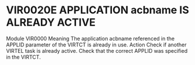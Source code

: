 # VIR0020E APPLICATION acbname IS ALREADY ACTIVE
Module
    	VIR0000
Meaning
    The application acbname referenced in the APPLID parameter of the VIRTCT is already in use.
Action
    Check if another VIRTEL task is already active. Check that the correct APPLID was specified in the VIRTCT.
